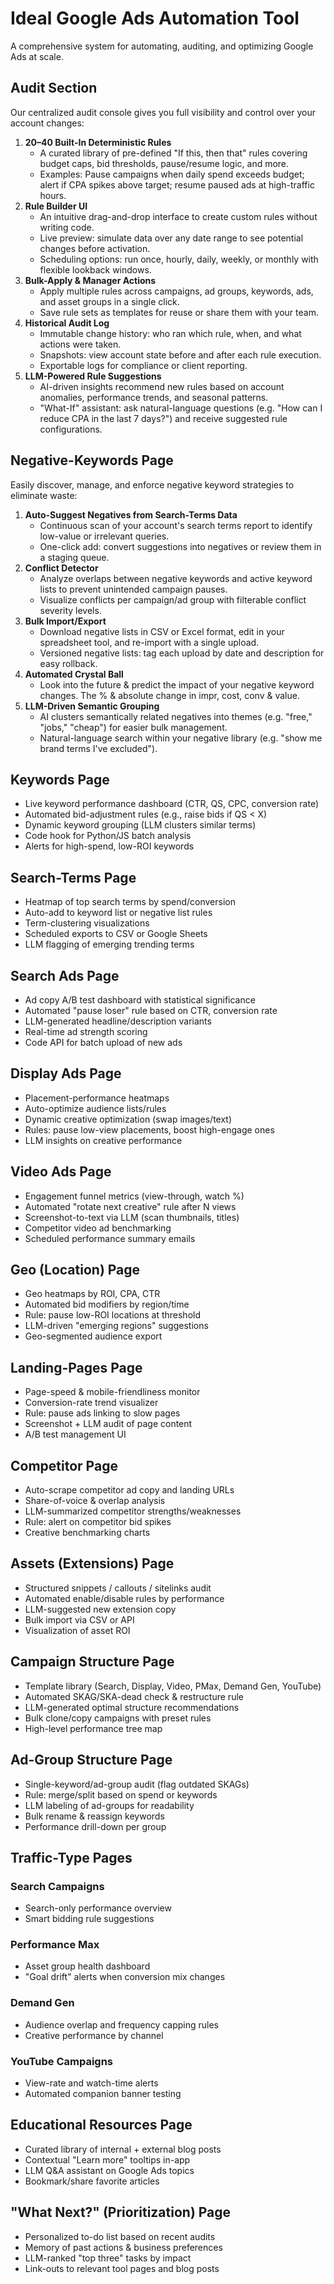 # Ideal Google Ads Automation Tool

A comprehensive system for automating, auditing, and optimizing Google Ads at scale.

## Audit Section
Our centralized audit console gives you full visibility and control over your account changes:

1. **20–40 Built-In Deterministic Rules**
   - A curated library of pre-defined "If this, then that" rules covering budget caps, bid thresholds, pause/resume logic, and more.
   - Examples: Pause campaigns when daily spend exceeds budget; alert if CPA spikes above target; resume paused ads at high-traffic hours.
2. **Rule Builder UI**
   - An intuitive drag-and-drop interface to create custom rules without writing code.
   - Live preview: simulate data over any date range to see potential changes before activation.
   - Scheduling options: run once, hourly, daily, weekly, or monthly with flexible lookback windows.
3. **Bulk-Apply & Manager Actions**
   - Apply multiple rules across campaigns, ad groups, keywords, ads, and asset groups in a single click.
   - Save rule sets as templates for reuse or share them with your team.
4. **Historical Audit Log**
   - Immutable change history: who ran which rule, when, and what actions were taken.
   - Snapshots: view account state before and after each rule execution.
   - Exportable logs for compliance or client reporting.
5. **LLM-Powered Rule Suggestions**
   - AI-driven insights recommend new rules based on account anomalies, performance trends, and seasonal patterns.
   - "What-If" assistant: ask natural-language questions (e.g. "How can I reduce CPA in the last 7 days?") and receive suggested rule configurations.

## Negative-Keywords Page
Easily discover, manage, and enforce negative keyword strategies to eliminate waste:

1. **Auto-Suggest Negatives from Search-Terms Data**
   - Continuous scan of your account's search terms report to identify low-value or irrelevant queries.
   - One-click add: convert suggestions into negatives or review them in a staging queue.
2. **Conflict Detector**
   - Analyze overlaps between negative keywords and active keyword lists to prevent unintended campaign pauses.
   - Visualize conflicts per campaign/ad group with filterable conflict severity levels.
3. **Bulk Import/Export**
   - Download negative lists in CSV or Excel format, edit in your spreadsheet tool, and re-import with a single upload.
   - Versioned negative lists: tag each upload by date and description for easy rollback.
4. **Automated Crystal Ball**
   - Look into the future & predict the impact of your negative keyword changes. The % & absolute change in impr, cost, conv & value.
5. **LLM-Driven Semantic Grouping**
   - AI clusters semantically related negatives into themes (e.g. "free," "jobs," "cheap") for easier bulk management.
   - Natural-language search within your negative library (e.g. "show me brand terms I've excluded").

## Keywords Page
- Live keyword performance dashboard (CTR, QS, CPC, conversion rate)  
- Automated bid-adjustment rules (e.g., raise bids if QS < X)  
- Dynamic keyword grouping (LLM clusters similar terms)  
- Code hook for Python/JS batch analysis  
- Alerts for high-spend, low-ROI keywords  

## Search-Terms Page
- Heatmap of top search terms by spend/conversion  
- Auto-add to keyword list or negative list rules  
- Term-clustering visualizations  
- Scheduled exports to CSV or Google Sheets  
- LLM flagging of emerging trending terms  

## Search Ads Page
- Ad copy A/B test dashboard with statistical significance  
- Automated "pause loser" rule based on CTR, conversion rate  
- LLM-generated headline/description variants  
- Real-time ad strength scoring  
- Code API for batch upload of new ads  

## Display Ads Page
- Placement-performance heatmaps  
- Auto-optimize audience lists/rules  
- Dynamic creative optimization (swap images/text)  
- Rules: pause low-view placements, boost high-engage ones  
- LLM insights on creative performance  

## Video Ads Page
- Engagement funnel metrics (view-through, watch %)  
- Automated "rotate next creative" rule after N views  
- Screenshot-to-text via LLM (scan thumbnails, titles)  
- Competitor video ad benchmarking  
- Scheduled performance summary emails  

## Geo (Location) Page
- Geo heatmaps by ROI, CPA, CTR  
- Automated bid modifiers by region/time  
- Rule: pause low-ROI locations at threshold  
- LLM-driven "emerging regions" suggestions  
- Geo-segmented audience export  

## Landing-Pages Page
- Page-speed & mobile-friendliness monitor  
- Conversion-rate trend visualizer  
- Rule: pause ads linking to slow pages  
- Screenshot + LLM audit of page content  
- A/B test management UI  

## Competitor Page
- Auto-scrape competitor ad copy and landing URLs  
- Share-of-voice & overlap analysis  
- LLM-summarized competitor strengths/weaknesses  
- Rule: alert on competitor bid spikes  
- Creative benchmarking charts  

## Assets (Extensions) Page
- Structured snippets / callouts / sitelinks audit  
- Automated enable/disable rules by performance  
- LLM-suggested new extension copy  
- Bulk import via CSV or API  
- Visualization of asset ROI  

## Campaign Structure Page
- Template library (Search, Display, Video, PMax, Demand Gen, YouTube)  
- Automated SKAG/SKA-dead check & restructure rule  
- LLM-generated optimal structure recommendations  
- Bulk clone/copy campaigns with preset rules  
- High-level performance tree map  

## Ad-Group Structure Page
- Single-keyword/ad-group audit (flag outdated SKAGs)  
- Rule: merge/split based on spend or keywords  
- LLM labeling of ad-groups for readability  
- Bulk rename & reassign keywords  
- Performance drill-down per group  

## Traffic-Type Pages

### Search Campaigns
- Search-only performance overview  
- Smart bidding rule suggestions  

### Performance Max
- Asset group health dashboard  
- "Goal drift" alerts when conversion mix changes  

### Demand Gen
- Audience overlap and frequency capping rules  
- Creative performance by channel  

### YouTube Campaigns
- View-rate and watch-time alerts  
- Automated companion banner testing  

## Educational Resources Page
- Curated library of internal + external blog posts  
- Contextual "Learn more" tooltips in-app  
- LLM Q&A assistant on Google Ads topics  
- Bookmark/share favorite articles  

## "What Next?" (Prioritization) Page
- Personalized to-do list based on recent audits  
- Memory of past actions & business preferences  
- LLM-ranked "top three" tasks by impact  
- Link-outs to relevant tool pages and blog posts
